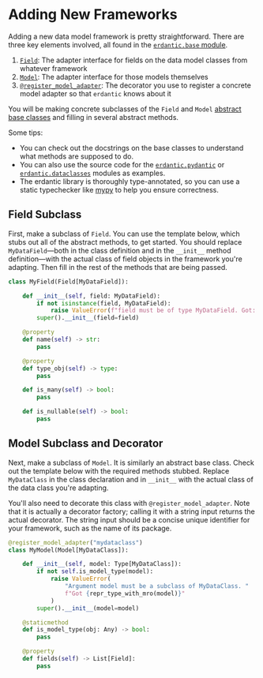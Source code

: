 # Adding New Frameworks

Adding a new data model framework is pretty straightforward. There are three key elements involved, all found in the [`erdantic.base` module](api-reference/base/).

1. [`Field`](../api-reference/base/#erdantic.base.Field): The adapter interface for fields on the data model classes from whatever framework
2. [`Model`](../api-reference/base/#erdantic.base.Model): The adapter interface for those models themselves
3. [`@register_model_adapter`](../api-reference/base/#erdantic.base.register_model_adapter): The decorator you use to register a concrete model adapter so that `erdantic` knows about it

You will be making concrete subclasses of the `Field` and `Model` [abstract base classes](https://docs.python.org/3/library/abc.html) and filling in several abstract methods.

Some tips:

- You can check out the docstrings on the base classes to understand what methods are supposed to do.
- You can also use the source code for the [`erdantic.pydantic`](https://github.com/drivendataorg/erdantic/blob/main/erdantic/pydantic.py) or [`erdantic.dataclasses`](https://github.com/drivendataorg/erdantic/blob/main/erdantic/dataclasses.py) modules as examples.
- The erdantic library is thoroughly type-annotated, so you can use a static typechecker like [mypy](https://mypy.readthedocs.io/en/stable/) to help you ensure correctness.

## Field Subclass

First, make a subclass of `Field`. You can use the template below, which stubs out all of the abstract methods, to get started. You should replace `MyDataField`—both in the class definition and in the `__init__` method definition—with the actual class of field objects in the framework you're adapting. Then fill in the rest of the methods that are being passed.

```python
class MyField(Field[MyDataField]):

    def __init__(self, field: MyDataField):
        if not isinstance(field, MyDataField):
            raise ValueError(f"field must be of type MyDataField. Got: {type(field)}")
        super().__init__(field=field)

    @property
    def name(self) -> str:
        pass

    @property
    def type_obj(self) -> type:
        pass

    def is_many(self) -> bool:
        pass

    def is_nullable(self) -> bool:
        pass
```

## Model Subclass and Decorator

Next, make a subclass of `Model`. It is similarly an abstract base class. Check out the template below with the required methods stubbed. Replace `MyDataClass` in the class declaration and in `__init__` with the actual class of the data class you're adapting.

You'll also need to decorate this class with `@register_model_adapter`. Note that it is actually a decorator factory; calling it with a string input returns the actual decorator. The string input should be a concise unique identifier for your framework, such as the name of its package.

```python
@register_model_adapter("mydataclass")
class MyModel(Model[MyDataClass]):

    def __init__(self, model: Type[MyDataClass]):
        if not self.is_model_type(model):
            raise ValueError(
                "Argument model must be a subclass of MyDataClass. "
                f"Got {repr_type_with_mro(model)}"
            )
        super().__init__(model=model)

    @staticmethod
    def is_model_type(obj: Any) -> bool:
        pass

    @property
    def fields(self) -> List[Field]:
        pass
```
